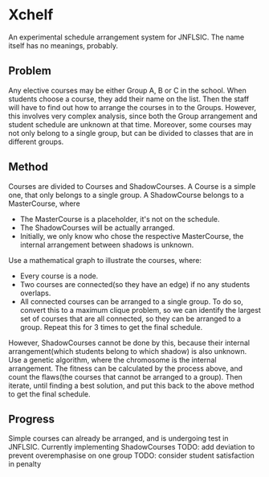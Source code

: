 # Xchelf
An experimental schedule arrangement system for JNFLSIC.
The name itself has no meanings, probably.

## Problem
Any elective courses may be either Group A, B or C in the school.
When students choose a course, they add their name on the list.
Then the staff will have to find out how to arrange the courses in to the Groups.
However, this involves very complex analysis, since both the Group arrangement and student schedule are unknown at that time.
Moreover, some courses may not only belong to a single group, but can be divided to classes that are in different groups.

## Method
Courses are divided to Courses and ShadowCourses.
A Course is a simple one, that only belongs to a single group.
A ShadowCourse belongs to a MasterCourse, where
- The MasterCourse is a placeholder, it's not on the schedule.
- The ShadowCourses will be actually arranged.
- Initially, we only know who chose the respective MasterCourse, the internal arrangement between shadows is unknown.

Use a mathematical graph to illustrate the courses, where:
- Every course is a node.
- Two courses are connected(so they have an edge) if no any students overlaps.
- All connected courses can be arranged to a single group.
To do so, convert this to a maximum clique problem, so we can identify the largest set of courses that are all connected, so they can be arranged to a group.
Repeat this for 3 times to get the final schedule.

However, ShadowCourses cannot be done by this, because their internal arrangement(which students belong to which shadow) is also unknown.
Use a genetic algorithm, where the chromosome is the internal arrangement.
The fitness can be calculated by the process above, and count the flaws(the courses that cannot be arranged to a group).
Then iterate, until finding a best solution, and put this back to the above method to get the final schedule.

## Progress
Simple courses can already be arranged, and is undergoing test in JNFLSIC.
Currently implementing ShadowCourses
TODO: add deviation to prevent overemphasise on one group
TODO: consider student satisfaction in penalty
